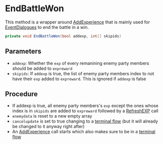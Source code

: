# EndBattleWon
This method is a wrapper around [AddExperience](../Terminal%20coroutines/AddExperience.md) that is mainly used for [EventDialogues](../EventDialogue.md) to end the battle in a win.

```cs
private void EndBattleWon(bool addexp, int[] skipids)
```

## Parameters

- `addexp`: Whether the `exp` of every remanining enemy party members should be added to `expreward`
- `skipids`: If `addexp` is true, the list of enemy party members index to not have their `exp` added to `expreward`. This is ignored if `addexp` is false

## Procedure

- If addexp is true, all enemy party members's `exp` except the ones whose index is in `skipids` are added to `expreward` followed by a [RefreshEXP](../../Visual%20rendering/RefreshEXP.md) call
- `enemydata` is reset to a new empty array
- `cancelupdate` is set to true changing to a [terminal flow](../Update.md#terminal-flow) (but it will already be changed to it anyway right after)
- An [AddExperience](../Terminal%20coroutines/AddExperience.md) call starts which also makes sure to be in a [terminal flow](../Update.md#terminal-flow)
